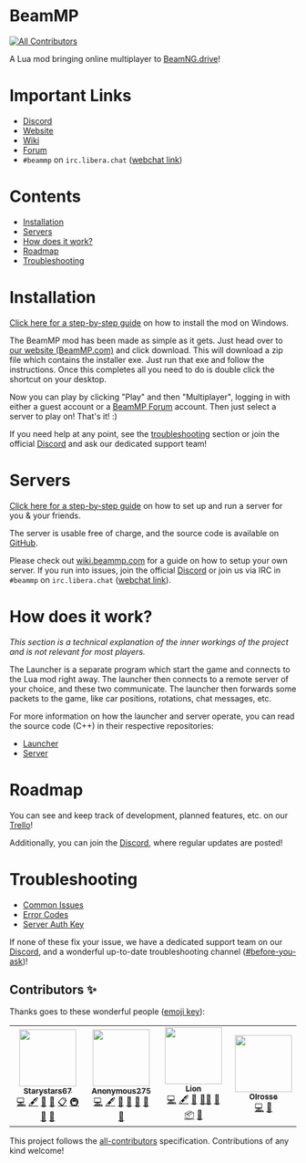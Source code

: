 # BeamMP
<!-- ALL-CONTRIBUTORS-BADGE:START - Do not remove or modify this section -->
[![All Contributors](https://img.shields.io/badge/all_contributors-4-orange.svg?style=flat-square)](#contributors-)
<!-- ALL-CONTRIBUTORS-BADGE:END -->
A Lua mod bringing online multiplayer to [BeamNG.drive](https://beamng.com)!

# Important Links

- [Discord](https://discord.gg/BeamMP)
- [Website](https://beammp.com)
- [Wiki](https://wiki.beammp.com)
- [Forum](https://forum.beammp.com)
- `#beammp` on `irc.libera.chat` ([webchat link](https://web.libera.chat/#beammp))

# Contents
 - [Installation](#installation)
 - [Servers](#servers)
 - [How does it work?](#how-does-it-work)
 - [Roadmap](#roadmap)
 - [Troubleshooting](#troubleshooting)


# Installation

[Click here for a step-by-step guide](https://wiki.beammp.com/en/home/installation-guide) on how to install the mod on Windows.

The BeamMP mod has been made as simple as it gets. Just head over to [our website (BeamMP.com)](https://beammp.com) and click download. This will download a zip file which contains the installer exe. Just run that exe and follow the instructions. Once this completes all you need to do is double click the shortcut on your desktop. 

Now you can play by clicking "Play" and then "Multiplayer", logging in with either a guest account or a [BeamMP Forum](https://forum.beammp.com) account.
Then just select a server to play on! That's it! :)

If you need help at any point, see the [troubleshooting](#troubleshooting) section or join the official [Discord](https://discord.gg/BeamMP) and ask our dedicated support team!

# Servers

[Click here for a step-by-step guide](https://wiki.beammp.com/en/home/server-installation) on how to set up and run a server for you & your friends.

The server is usable free of charge, and the source code is available on [GitHub](https://github.com/BeamMP/BeamMP-Server).

Please check out [wiki.beammp.com](https://Wiki.beammp.com) for a guide on how to setup your own server. If you run into issues, join the official [Discord](https://discord.gg/BeamMP) or join us via IRC in `#beammp` on `irc.libera.chat` ([webchat link](https://web.libera.chat/#beammp)).

# How does it work?
*This section is a technical explanation of the inner workings of the project and is not relevant for most players.*

The Launcher is a separate program which start the game and connects to the Lua mod right away. The launcher then connects to a remote server of your choice, and these two communicate. The launcher then forwards some packets to the game, like car positions, rotations, chat messages, etc.

For more information on how the launcher and server operate, you can read the source code (C++) in their respective repositories: 
- [Launcher](https://github.com/BeamMP/BeamMP-Launcher)
- [Server](https://github.com/BeamMP/BeamMP-Server)

# Roadmap
You can see and keep track of development, planned features, etc. on our [Trello](https://trello.com/b/Kw75j3zZ/beamngdrive-multiplayer)!

Additionally, you can join the [Discord](https://discord.gg/BeamMP), where regular updates are posted!

# Troubleshooting

- [Common Issues](https://forum.beammp.com/)
- [Error Codes](https://wiki.beammp.com/en/error-codes)
- [Server Auth Key](https://www.beammp.com/keymaster)

If none of these fix your issue, we have a dedicated support team on our [Discord](https://discord.gg/BeamMP), and a wonderful up-to-date troubleshooting channel ([#before-you-ask](https://discord.gg/UwA35fXUTz))!

## Contributors ✨

Thanks goes to these wonderful people ([emoji key](https://allcontributors.org/docs/en/emoji-key)):

<!-- ALL-CONTRIBUTORS-LIST:START - Do not remove or modify this section -->
<!-- prettier-ignore-start -->
<!-- markdownlint-disable -->
<table>
  <tr>
    <td align="center"><a href="https://github.com/Starystars67"><img src="https://avatars.githubusercontent.com/u/15389482?v=4?s=100" width="100px;" alt=""/><br /><sub><b>Starystars67</b></sub></a><br /><a href="https://github.com/BeamMP/BeamMP/commits?author=Starystars67" title="Code">💻</a> <a href="#content-Starystars67" title="Content">🖋</a> <a href="#business-Starystars67" title="Business development">💼</a> <a href="https://github.com/BeamMP/BeamMP/commits?author=Starystars67" title="Documentation">📖</a> <a href="#eventOrganizing-Starystars67" title="Event Organizing">📋</a> <a href="#infra-Starystars67" title="Infrastructure (Hosting, Build-Tools, etc)">🚇</a> <a href="#projectManagement-Starystars67" title="Project Management">📆</a> <a href="https://github.com/BeamMP/BeamMP/pulls?q=is%3Apr+reviewed-by%3AStarystars67" title="Reviewed Pull Requests">👀</a></td>
    <td align="center"><a href="https://github.com/Anonymous-275"><img src="https://avatars.githubusercontent.com/u/36374260?v=4?s=100" width="100px;" alt=""/><br /><sub><b>Anonymous275</b></sub></a><br /><a href="https://github.com/BeamMP/BeamMP/commits?author=Anonymous-275" title="Code">💻</a> <a href="#content-Anonymous-275" title="Content">🖋</a> <a href="#business-Anonymous-275" title="Business development">💼</a> <a href="https://github.com/BeamMP/BeamMP/commits?author=Anonymous-275" title="Documentation">📖</a> <a href="#maintenance-Anonymous-275" title="Maintenance">🚧</a> <a href="#projectManagement-Anonymous-275" title="Project Management">📆</a> <a href="https://github.com/BeamMP/BeamMP/pulls?q=is%3Apr+reviewed-by%3AAnonymous-275" title="Reviewed Pull Requests">👀</a></td>
    <td align="center"><a href="http://kortlepel.com"><img src="https://avatars.githubusercontent.com/u/29932116?v=4?s=100" width="100px;" alt=""/><br /><sub><b>Lion</b></sub></a><br /><a href="https://github.com/BeamMP/BeamMP/commits?author=lionkor" title="Code">💻</a> <a href="#content-lionkor" title="Content">🖋</a> <a href="https://github.com/BeamMP/BeamMP/commits?author=lionkor" title="Documentation">📖</a> <a href="#mentoring-lionkor" title="Mentoring">🧑‍🏫</a> <a href="#maintenance-lionkor" title="Maintenance">🚧</a> <a href="#platform-lionkor" title="Packaging/porting to new platform">📦</a> <a href="https://github.com/BeamMP/BeamMP/pulls?q=is%3Apr+reviewed-by%3Alionkor" title="Reviewed Pull Requests">👀</a></td>
    <td align="center"><a href="https://github.com/Olrosse"><img src="https://avatars.githubusercontent.com/u/10835721?v=4?s=100" width="100px;" alt=""/><br /><sub><b>Olrosse</b></sub></a><br /><a href="https://github.com/BeamMP/BeamMP/commits?author=Olrosse" title="Code">💻</a> <a href="#maintenance-Olrosse" title="Maintenance">🚧</a></td>
  </tr>
</table>

<!-- markdownlint-restore -->
<!-- prettier-ignore-end -->

<!-- ALL-CONTRIBUTORS-LIST:END -->

This project follows the [all-contributors](https://github.com/all-contributors/all-contributors) specification. Contributions of any kind welcome!
